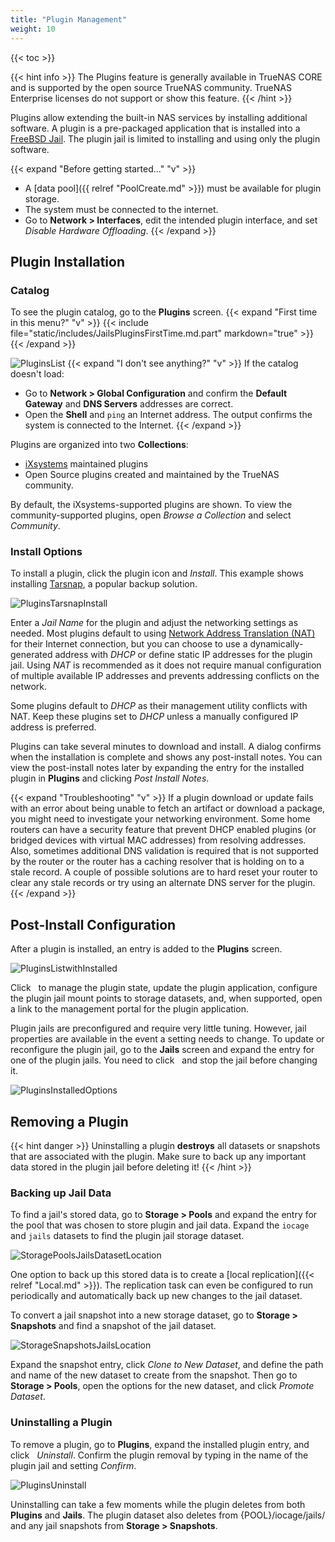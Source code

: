 ```yaml
---
title: "Plugin Management"
weight: 10
---
```


{{< toc >}}

{{< hint info >}}
The Plugins feature is generally available in TrueNAS CORE and is supported by the open source TrueNAS community.
TrueNAS Enterprise licenses do not support or show this feature.
{{< /hint >}}

Plugins allow extending the built-in NAS services by installing additional software.
A plugin is a pre-packaged application that is installed into a [FreeBSD Jail](https://docs.freebsd.org/en/books/handbook/jails/).
The plugin jail is limited to installing and using only the plugin software.

{{< expand "Before getting started..." "v" >}}
* A [data pool]({{ relref "PoolCreate.md" >}}) must be available for plugin storage.
* The system must be connected to the internet.
* Go to **Network > Interfaces**, edit the intended plugin interface, and set *Disable Hardware Offloading*.
{{< /expand >}}

## Plugin Installation

### Catalog

To see the plugin catalog, go to the **Plugins** screen.
{{< expand "First time in this menu?" "v" >}}
{{< include file="static/includes/JailsPluginsFirstTime.md.part" markdown="true" >}}
{{< /expand >}}

![PluginsList](/images/CORE/12.0/PluginsList.png "Plugins Catalog")
{{< expand "I don't see anything?" "v" >}}
If the catalog doesn't load:
* Go to **Network > Global Configuration** and confirm the **Default Gateway** and **DNS Servers** addresses are correct.
* Open the **Shell** and `ping` an Internet address. The output confirms the system is connected to the Internet.
{{< /expand >}}

Plugins are organized into two **Collections**:

* [iXsystems](https://www.ixsystems.com/) maintained plugins
* Open Source plugins created and maintained by the TrueNAS community.

By default, the iXsystems-supported plugins are shown.
To view the community-supported plugins, open *Browse a Collection* and select *Community*.

### Install Options

To install a plugin, click the plugin icon and *Install*.
This example shows installing [Tarsnap](https://www.tarsnap.com/), a popular backup solution.

![PluginsTarsnapInstall](/images/CORE/12.0/PluginsTarsnapInstall.png "Installing the Tarsnap Plugin")

Enter a *Jail Name* for the plugin and adjust the networking settings as needed.
Most plugins default to using [Network Address Translation (NAT)](https://datatracker.ietf.org/wg/nat/about/) for their Internet connection, but you can choose to use a dynamically-generated address with *DHCP* or define static IP addresses for the plugin jail.
Using *NAT* is recommended as it does not require manual configuration of multiple available IP addresses and prevents addressing conflicts on the network.

Some plugins default to *DHCP* as their management utility conflicts with NAT.
Keep these plugins set to *DHCP* unless a manually configured IP address is preferred.

Plugins can take several minutes to download and install.
A dialog confirms when the installation is complete and shows any post-install notes.
You can view the post-install notes later by expanding the entry for the installed plugin in **Plugins** and clicking <i class="fa fa-file-alt" aria-hidden="true" title="File"></i> *Post Install Notes*.

{{< expand "Troubleshooting" "v" >}}
If a plugin download or update fails with an error about being unable to fetch an artifact or download a package, you might need to investigate your networking environment.
Some home routers can have a security feature that prevent DHCP enabled plugins (or bridged devices with virtual MAC addresses) from resolving addresses.
Also, sometimes additional DNS validation is required that is not supported by the router or the router has a caching resolver that is holding on to a stale record.
A couple of possible solutions are to hard reset your router to clear any stale records or try using an alternate DNS server for the plugin.
{{< /expand >}}

## Post-Install Configuration

After a plugin is installed, an entry is added to the **Plugins** screen.

![PluginsListwithInstalled](/images/CORE/12.0/PluginsListWithInstalled.png "Plugins List With Installed")

Click <i class="fa fa-chevron-right" aria-hidden="true" title="Right Chevron"></i>&nbsp; to manage the plugin state, update the plugin application, configure the plugin jail mount points to storage datasets, and, when supported, open a link to the management portal for the plugin application.

Plugin jails are preconfigured and require very little tuning.
However, jail properties are available in the event a setting needs to change.
To update or reconfigure the plugin jail, go to the **Jails** screen and expand the entry for one of the plugin jails.
You need to click <i class="fa fa-stop" aria-hidden="true" title="Stop"></i>&nbsp; and stop the jail before changing it.

![PluginsInstalledOptions](/images/CORE/12.0/PluginsInstalledOptions.png "Installed Plugin Options")

## Removing a Plugin

{{< hint danger >}}
Uninstalling a plugin **destroys** all datasets or snapshots that are associated with the plugin.
Make sure to back up any important data stored in the plugin jail before deleting it!
{{< /hint >}}

### Backing up Jail Data

To find a jail's stored data, go to **Storage > Pools** and expand the entry for the pool that was chosen to store plugin and jail data.
Expand the `iocage` and `jails` datasets to find the plugin jail storage dataset.

![StoragePoolsJailsDatasetLocation](/images/CORE/12.0/StoragePoolsJailsDatasetLocation.png "Storage Pools Jails Dataset Location")

One option to back up this stored data is to create a [local replication]({{< relref "Local.md" >}}).
The replication task can even be configured to run periodically and automatically back up new changes to the jail dataset.

To convert a jail snapshot into a new storage dataset, go to **Storage > Snapshots** and find a snapshot of the jail dataset.

![StorageSnapshotsJailsLocation](/images/CORE/12.0/StorageSnapshotsJailsLocation.png "Storage Snapshots Jails Location")

Expand the snapshot entry, click <i class="fa fa-clone" aria-hidden="true" title="Clone"></i> *Clone to New Dataset*, and define the path and name of the new dataset to create from the snapshot.
Then go to **Storage > Pools**, open the <i class="fa fa-ellipsis-v" aria-hidden="true" title="Options"></i> options for the new dataset, and click *Promote Dataset*.

### Uninstalling a Plugin

To remove a plugin, go to **Plugins**, expand the installed plugin entry, and click <i class="fa fa-trash" aria-hidden="true" title="Delete"></i>&nbsp; *Uninstall*.
Confirm the plugin removal by typing in the name of the plugin jail and setting *Confirm*.

![PluginsUninstall](/images/CORE/12.0/PluginsUninstall.png "Plugins Uninstall")

Uninstalling can take a few moments while the plugin deletes from both **Plugins** and **Jails**.
The plugin dataset also deletes from <file>{POOL}/iocage/jails/</file> and any jail snapshots from **Storage > Snapshots**.
